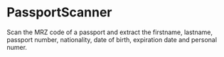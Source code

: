 # PassportScanner
Scan the MRZ code of a passport and extract the firstname, lastname, passport number, nationality, date of birth, expiration date and personal numer.
